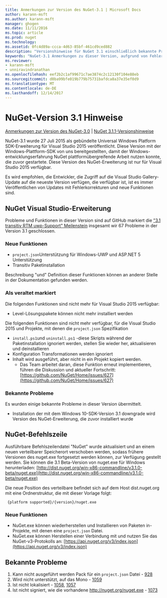 ```yaml
---
title: Anmerkungen zur Version des NuGet-3.1 | Microsoft Docs
author: karann-msft
ms.author: karann-msft
manager: ghogen
ms.date: 11/11/2016
ms.topic: article
ms.prod: nuget
ms.technology: 
ms.assetid: 0fc4d89a-ccca-4d63-85bf-461cd9ced882
description: "Versionshinweise für NuGet 3.1 einschließlich bekannte Probleme, Fehlerbehebungen, Funktionen und Archivierung von dcrs Design."
keywords: "NuGet-3.1 Anmerkungen zu dieser Version, aufgrund von Fehlerbehebungen, bekannte Probleme, zusätzliche Funktionen, Archivierung von dcrs Design"
ms.reviewer:
- karann-msft
- unniravindranathan
ms.openlocfilehash: eef2b2c1af99671c7ae3874c2c12130f104e88eb
ms.sourcegitcommit: d0ba99bfe019b779b75731bafdca8a37e35ef0d9
ms.translationtype: MT
ms.contentlocale: de-DE
ms.lasthandoff: 12/14/2017
---
```

# <a name="nuget-31-release-notes"></a>NuGet-Version 3.1 Hinweise

[Anmerkungen zur Version des NuGet-3.0](../release-notes/nuget-3.0.0.md) | [NuGet 3.1.1-Versionshinweise](../release-notes/nuget-3.1.1.md)

NuGet-3.1 wurde 27 Juli 2015 als gebündelte Universal Windows Platform SDK-Erweiterung für Visual Studio 2015 veröffentlicht. Diese Version mit der Windows-Plattform-SDK von uns bereitgestellten, damit der Windows-entwicklungserfahrung NuGet plattformübergreifende Arbeit nutzen konnte, die zuvor gestartete. Diese Version des NuGet-Erweiterung ist nur für Visual Studio 2015 verfügbar.

Es wird empfohlen, die Entwickler, die Zugriff auf die Visual Studio Gallery-Update auf die neueste Version verfügen, die verfügbar ist, ist es immer Veröffentlichen von Updates mit Fehlerkorrekturen und neue Funktionen sind.

## <a name="nuget-visual-studio-extension"></a>NuGet Visual Studio-Erweiterung

Probleme und Funktionen in dieser Version sind auf GitHub markiert die ["3.1 transitiv RTM uwp-Support" Meilenstein](https://github.com/NuGet/Home/issues?utf8=%E2%9C%93&q=is%3Aclosed+milestone%3A%223.1+RTM+UWP+transitive+support%22+) insgesamt wir 67 Probleme in der Version 3.1 geschlossen.

### <a name="new-features"></a>Neue Funktionen

* `project.json`Unterstützung für Windows-UWP und ASP.NET 5 Unterstützung
* Transitiv Paketinstallation

Beschreibung "und" Definition dieser Funktionen können an anderer Stelle in der Dokumentation gefunden werden.

### <a name="deprecated"></a>Als veraltet markiert

Die folgenden Funktionen sind nicht mehr für Visual Studio 2015 verfügbar:

* Level-Lösungspakete können nicht mehr installiert werden

Die folgenden Funktionen sind nicht mehr verfügbar, für die Visual Studio 2015 und Projekte, mit denen die `project.json` Spezifikation

* `install.ps1`und `uninstall.ps1` -diese Skripts während der Paketinstallation ignoriert werden, stellen Sie wieder her, aktualisieren und deinstallieren
* Konfiguration Transformationen werden ignoriert
* Inhalt wird ausgeführt, aber nicht in ein Projekt kopiert werden.
    * Das Team arbeitet daran, diese Funktion erneut implementieren, führen die Diskussion und aktueller Fortschritt: [https://github.com/NuGet/Home/issues/627](https://github.com/NuGet/Home/issues/627)


### <a name="known-issues"></a>Bekannte Probleme

Es wurden einige bekannte Probleme in dieser Version übermittelt.

* Installation der mit dem Windows 10-SDK-Version 3.1 downgrade wird Version des NuGet-Erweiterung, die zuvor installiert wurde

## <a name="nuget-command-line"></a>NuGet-Befehlszeile

Ausführbare Befehlszeilendatei "NuGet" wurde aktualisiert und an einem neuen verteilbarer Speicherort verschoben werden, sodass frühere Versionen des nuget.exe fortgesetzt werden können, zur Verfügung gestellt werden.  Sie können die 3.1 Beta-Version von nuget.exe für Windows herunterladen: [http://dist.nuget.org/win-x86-commandline/v3.1.0-beta/nuget.exe](http://dist.nuget.org/win-x86-commandline/v3.1.0-beta/nuget.exe)

Die neue Position des verteilbare befindet sich auf dem Host dist.nuget.org mit eine Ordnerstruktur, die mit dieser Vorlage folgt:

     {platform supported}/{version}/nuget.exe

### <a name="new-features"></a>Neue Funktionen

* NuGet.exe können wiederherstellen und Installieren von Paketen in-Projekte, mit denen eine `project.json` Datei.
* NuGet.exe können Herstellen einer Verbindung mit und nutzen Sie das NuGet-v3-Protokolls an: [https://api.nuget.org/v3/index.json](https://api.nuget.org/v3/index.json)

## <a name="known-issues"></a>Bekannte Probleme ##

1.    Kann nicht ausgeführt werden Pack für ein `project.json` Datei - [928](https://github.com/NuGet/Home/issues/928)
2.    Wird nicht unterstützt, auf das Mono - [1059](https://github.com/NuGet/Home/issues/1059)
3.    Ist nicht lokalisiert - [1058](https://github.com/NuGet/Home/issues/1058), [1057](https://github.com/NuGet/Home/issues/1057)
4.    Ist nicht signiert, wie die vorhandene http://nuget.org/nuget.exe - [1073](https://github.com/NuGet/Home/issues/1073)
